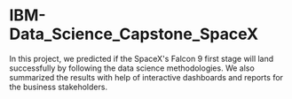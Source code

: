 # IBM-Data_Science_Capstone_SpaceX
In this project, we predicted if the SpaceX's Falcon 9 first stage will land successfully by following the data science methodologies. We also summarized the results with help of interactive dashboards and reports for the business stakeholders.
